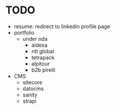 # TODO

* resume: redirect to linkedin profile page
* portfolio
  * under nda
    * aidexa
    * ntt global
    * tetrapack
    * alpitour
    * b2b pirelli
* CMS
  * sitecore
  * datocms
  * sanity
  * strapi
